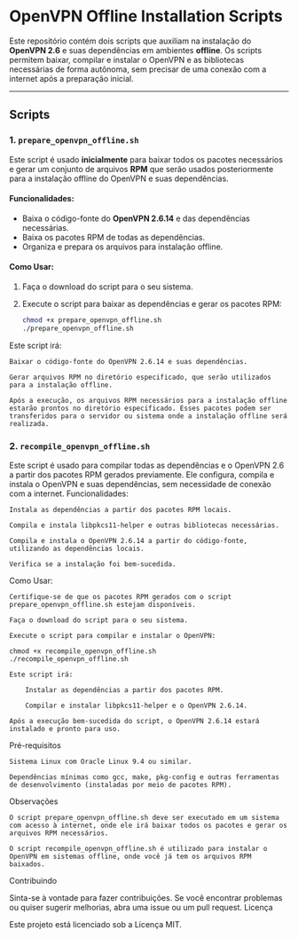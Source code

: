 # OpenVPN Offline Installation Scripts

Este repositório contém dois scripts que auxiliam na instalação do **OpenVPN 2.6** e suas dependências em ambientes **offline**. Os scripts permitem baixar, compilar e instalar o OpenVPN e as bibliotecas necessárias de forma autônoma, sem precisar de uma conexão com a internet após a preparação inicial.

---

## Scripts

### 1. `prepare_openvpn_offline.sh`

Este script é usado **inicialmente** para baixar todos os pacotes necessários e gerar um conjunto de arquivos **RPM** que serão usados posteriormente para a instalação offline do OpenVPN e suas dependências.

#### Funcionalidades:
- Baixa o código-fonte do **OpenVPN 2.6.14** e das dependências necessárias.
- Baixa os pacotes RPM de todas as dependências.
- Organiza e prepara os arquivos para instalação offline.

#### Como Usar:

1. Faça o download do script para o seu sistema.
2. Execute o script para baixar as dependências e gerar os pacotes RPM:

   ```bash
   chmod +x prepare_openvpn_offline.sh
   ./prepare_openvpn_offline.sh

Este script irá:

    Baixar o código-fonte do OpenVPN 2.6.14 e suas dependências.

    Gerar arquivos RPM no diretório especificado, que serão utilizados para a instalação offline.

    Após a execução, os arquivos RPM necessários para a instalação offline estarão prontos no diretório especificado. Esses pacotes podem ser transferidos para o servidor ou sistema onde a instalação offline será realizada.

### 2. `recompile_openvpn_offline.sh`

Este script é usado para compilar todas as dependências e o OpenVPN 2.6 a partir dos pacotes RPM gerados previamente. Ele configura, compila e instala o OpenVPN e suas dependências, sem necessidade de conexão com a internet.
Funcionalidades:

    Instala as dependências a partir dos pacotes RPM locais.

    Compila e instala libpkcs11-helper e outras bibliotecas necessárias.

    Compila e instala o OpenVPN 2.6.14 a partir do código-fonte, utilizando as dependências locais.

    Verifica se a instalação foi bem-sucedida.

Como Usar:

    Certifique-se de que os pacotes RPM gerados com o script prepare_openvpn_offline.sh estejam disponíveis.

    Faça o download do script para o seu sistema.

    Execute o script para compilar e instalar o OpenVPN:

    chmod +x recompile_openvpn_offline.sh
    ./recompile_openvpn_offline.sh

    Este script irá:

        Instalar as dependências a partir dos pacotes RPM.

        Compilar e instalar libpkcs11-helper e o OpenVPN 2.6.14.

    Após a execução bem-sucedida do script, o OpenVPN 2.6.14 estará instalado e pronto para uso.

Pré-requisitos

    Sistema Linux com Oracle Linux 9.4 ou similar.

    Dependências mínimas como gcc, make, pkg-config e outras ferramentas de desenvolvimento (instaladas por meio de pacotes RPM).

Observações

    O script prepare_openvpn_offline.sh deve ser executado em um sistema com acesso à internet, onde ele irá baixar todos os pacotes e gerar os arquivos RPM necessários.

    O script recompile_openvpn_offline.sh é utilizado para instalar o OpenVPN em sistemas offline, onde você já tem os arquivos RPM baixados.

Contribuindo

Sinta-se à vontade para fazer contribuições. Se você encontrar problemas ou quiser sugerir melhorias, abra uma issue ou um pull request.
Licença

Este projeto está licenciado sob a Licença MIT.

